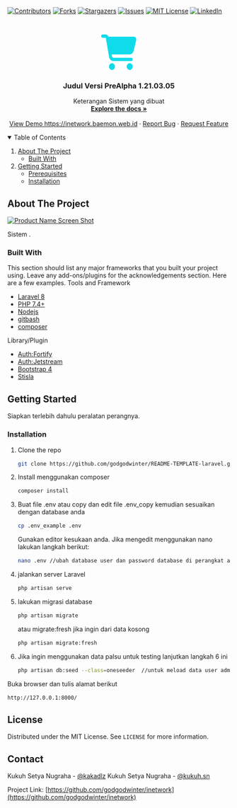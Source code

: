 <!--
*** Thanks for checking out the Best-README-Template. If you have a suggestion
*** that would make this better, please fork the repo and create a pull request
*** or simply open an issue with the tag "enhancement".
*** Thanks again! Now go create something AMAZING! :D
-->

<!-- PROJECT SHIELDS -->
<!--
*** I'm using markdown "reference style" links for readability.
*** Reference links are enclosed in brackets [ ] instead of parentheses ( ).
*** See the bottom of this document for the declaration of the reference variables
*** for contributors-url, forks-url, etc. This is an optional, concise syntax you may use.
*** https://www.markdownguide.org/basic-syntax/#reference-style-links
-->

[![Contributors][contributors-shield]][contributors-url]
[![Forks][forks-shield]][forks-url]
[![Stargazers][stars-shield]][stars-url]
[![Issues][issues-shield]][issues-url]
[![MIT License][license-shield]][license-url]
[![LinkedIn][linkedin-shield]][linkedin-url]

<!-- PROJECT LOGO -->
<br />
<p align="center">
  <a href="https://github.com/Aharrisr/project_kasir_ujikom_2025.git">
    <img src="public/github-assets/logo.png" alt="Logo" width="80" height="80">
  </a>

  <h3 align="center">Judul Versi PreAlpha 1.21.03.05</h3>

  <p align="center">
    Keterangan Sistem yang dibuat
    <br />
    <a href="https://github.com/godgodwinter/README-TEMPLATE-laravel"><strong>Explore the docs »</strong></a>
    <br />
    <br />
    <a href="https://inetwork.baemon.web.id">View Demo https://inetwork.baemon.web.id</a>
    ·
    <a href="https://twitter.com/kakadlz">Report Bug</a>
    ·
    <a href="https://twitter.com/kakadlz">Request Feature</a>
  </p>
</p>

<!-- TABLE OF CONTENTS -->
<details open="open">
  <summary>Table of Contents</summary>
  <ol>
    <li>
      <a href="#about-the-project">About The Project</a>
      <ul>
        <li><a href="#built-with">Built With</a></li>
      </ul>
    </li>
    <li>
      <a href="#getting-started">Getting Started</a>
      <ul>
        <li><a href="#prerequisites">Prerequisites</a></li>
        <li><a href="#installation">Installation</a></li>
      </ul>
    </li>
  </ol>
</details>

<!-- ABOUT THE PROJECT -->

## About The Project

[![Product Name Screen Shot][product-screenshot-dashboardluar]](https://github.com/godgodwinter/README-TEMPLATE-laravel)

Sistem .

### Built With

This section should list any major frameworks that you built your project using. Leave any add-ons/plugins for the acknowledgements section. Here are a few examples.
Tools and Framework

-   [Laravel 8](https://laravel.com)
-   [PHP 7.4+](https://php.net)
-   [Nodejs](https://node.js)
-   [gitbash](https://git-scm.com/downloads)
-   [composer](https://getcomposer.org/)

Library/Plugin

-   [Auth:Fortify](#)
-   [Auth:Jetstream](#)
-   [Bootstrap 4](https://getbootstrap.com/docs/4.0/getting-started/introduction/)
-   [Stisla](https://github.com/stisla/stisla)

<!-- GETTING STARTED -->

## Getting Started

Siapkan terlebih dahulu peralatan perangnya.

<!-- ### Prerequisites

This is an example of how to list things you need to use the software and how to install them.
* npm
  ```sh
  npm install npm@latest -g
  ``` -->

### Installation

<!-- 1. Get a free API Key at [https://example.com](https://example.com) -->

1. Clone the repo
    ```sh
    git clone https://github.com/godgodwinter/README-TEMPLATE-laravel.git
    ```
2. Install menggunakan composer
    ```sh
    composer install
    ```
3. Buat file .env atau copy dan edit file .env_copy kemudian sesuaikan dengan database anda

    ```sh
    cp .env_example .env
    ```

    Gunakan editor kesukaan anda. Jika mengedit menggunakan nano lakukan langkah berikut:

    ```sh
    nano .env //ubah database user dan password database di perangkat anda
    ```

4. jalankan server Laravel
    ```sh
    php artisan serve
    ```
5. lakukan migrasi database
    ```sh
    php artisan migrate
    ```
    atau migrate:fresh jika ingin dari data kosong
    ```sh
    php artisan migrate:fresh
    ```
6. Jika ingin menggunakan data palsu untuk testing lanjutkan langkah 6 ini
    ```sh
    php artisan db:seed --class=oneseeder  //untuk meload data user admin@gmail.com pass 12345678
    ```

Buka browser dan tulis alamat berikut

```sh
http://127.0.0.1:8000/
```

<!-- LICENSE -->

## License

Distributed under the MIT License. See `LICENSE` for more information.

<!-- CONTACT -->

## Contact

Kukuh Setya Nugraha - [@kakadlz](https://twitter.com/kakadlz)
Kukuh Setya Nugraha - [@kukuh.sn](https://www.instagram.com/kukuh.sn/)

Project Link: [https://github.com/godgodwinter/inetwork](https://github.com/godgodwinter/inetwork)

<!-- MARKDOWN LINKS & IMAGES -->
<!-- https://www.markdownguide.org/basic-syntax/#reference-style-links -->

[contributors-shield]: https://img.shields.io/github/contributors/godgodwinter/inetwork.svg?style=for-the-badge
[contributors-url]: https://github.com/godgodwinter/inetwork/graphs/contributors
[forks-shield]: https://img.shields.io/github/forks/godgodwinter/inetwork.svg?style=for-the-badge
[forks-url]: https://github.com/godgodwinter/inetwork/network/members
[stars-shield]: https://img.shields.io/github/stars/godgodwinter/inetwork.svg?style=for-the-badge
[stars-url]: https://github.com/godgodwinter/inetwork/stargazers
[issues-shield]: https://img.shields.io/github/issues/godgodwinter/inetwork.svg?style=for-the-badge
[issues-url]: https://github.com/godgodwinter/inetwork/issues
[license-shield]: https://img.shields.io/github/license/godgodwinter/inetwork.svg?style=for-the-badge
[license-url]: https://github.com/godgodwinter/inetwork/blob/master/LICENSE.txt
[linkedin-shield]: https://img.shields.io/badge/-LinkedIn-black.svg?style=for-the-badge&logo=linkedin&colorB=555
[linkedin-url]: https://www.instagram.com/kukuh.sn/
[product-screenshot-dashboardluar]: images/dashboardluar.png
[product-screenshot-dashboardlm]: images/dashboardlm.png
[product-screenshot-tagihan]: images/tagihan.png
